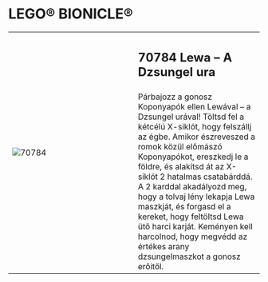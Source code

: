 # LEGO® BIONICLE®

<table width="100%">
<tr>
<td rowspan="2" width="50%"><img alt="70784" src="https://www.lego.com/cdn/product-assets/product.img.pri/70784_Prod.jpg"></td>
<td><h2>70784 Lewa – A Dzsungel ura</h2></td>
</tr>
<tr>
<td>Párbajozz a gonosz Koponyapók ellen Lewával – a Dzsungel urával! Töltsd fel a kétcélú X-siklót, hogy felszállj az égbe. Amikor észreveszed a romok közül előmászó Koponyapókot, ereszkedj le a földre, és alakítsd át az X-siklót 2 hatalmas csatabárddá. A 2 karddal akadályozd meg, hogy a tolvaj lény lekapja Lewa maszkját, és forgasd el a kereket, hogy feltöltsd Lewa ütő harci karját. Keményen kell harcolnod, hogy megvédd az értékes arany dzsungelmaszkot a gonosz erőitől.</td>
</tr>
</table>